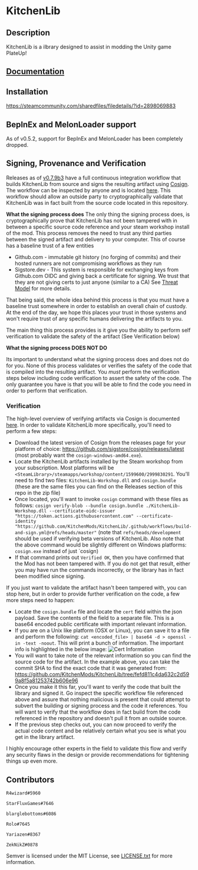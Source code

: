 # KitchenLib

## Description

KitchenLib is a ilbrary designed to assist in modding the Unity game PlateUp!

## [Documentation](https://github.com/KitchenMods/KitchenLib/wiki)

## Installation

https://steamcommunity.com/sharedfiles/filedetails/?id=2898069883

## BepInEx and MelonLoader support

As of v0.5.2, support for BepInEx and MelonLoader has been completely dropped.

## Signing, Provenance and Verification

Releases as of [v0.7.9b3](https://github.com/KitchenMods/KitchenLib/releases/tag/v0.7.9b3) have a full continuous integration workflow that builds KitchenLib from source and signs the resulting artifact using 
[Cosign](https://docs.sigstore.dev/cosign/overview/). The workflow can be inspected by anyone and is located [here](https://github.com/KitchenMods/KitchenLib/blob/master/.github/workflows/build-and-sign.yml). This workflow should allow an outside party to cryptographically validate that KitchenLib was in fact built from the source code located in this repository. 

**What the signing process does**
The only thing the signing process does, is cryptographically prove that KitchenLib has not been tampered with in between a specific source code reference and your steam workshop install of the mod. This process removes the need to trust any third parties between the signed artifact and delivery to your computer. This of course has a baseline trust of a few entities

- Github.com - immutable git history (no forging of commits) and their hosted runners are not compromising workflows as they run
- Sigstore.dev - This system is responsible for exchanging keys from Github.com OIDC and giving back a certificate for signing. We trust that they are not giving certs to just anyone (similar to a CA) See [Threat Model](https://docs.sigstore.dev/threat-model/) for more details.

That being said, the whole idea behind this process is that you must have a baseline trust somewhere in order to establish an overall chain of custody. At the end of the day, we hope this places your trust in those systems and won't require trust of any specific humans delivering the artifacts to you.

The main thing this process provides is it give you the ability to perform self verification to validate the safety of the artifact (See Verification below)

**What the signing process DOES NOT DO**

Its important to understand what the signing process does and does not do for you. None of this process validates or verifies the safety of the code that is compiled into the resulting artifact. You *must* perform the verification steps below including code verification to assert the safety of the code. The only guarantee you have is that you will be able to find the code you need in order to perform that verification.

### Verification

The high-level overview of verifying artifacts via Cosign is documented [here](https://docs.sigstore.dev/cosign/verify/). In order to validate KitchenLib more specifically, you'll need to perform a few steps:

- Download the latest version of Cosign from the releases page for your platform of choice: https://github.com/sigstore/cosign/releases/latest (most probably want the `cosign-windows-amd64.exe`).
- Locate the KitchenLib artifacts installed by the Steam workshop from your subscription. Most platforms will be `<SteamLibrary>/steamapps/workshop/content/1599600/2999830291`. You'll need to find two files:
`KitchenLib-Workshop.dll` and `cosign.bundle` (these are the same files you can find on the Releases section of this repo in the zip file)
- Once located, you'll want to invoke `cosign` command with these files as follows: `cosign verify-blob --bundle cosign.bundle ./KitchenLib-Workshop.dll --certificate-oidc-issuer "https://token.actions.githubusercontent.com" --certificate-identity "https://github.com/KitchenMods/KitchenLib/.github/workflows/build-and-sign.yml@refs/heads/master"` (note that `refs/heads/development` should be used if verifying beta versions of KitchenLib. Also note that the above command would be slightly different on Windows platforms: `cosign.exe` instead of just `cosign)
- If that command prints out `Verified OK`, then you have confirmed that the Mod has not been tampered with. If you do not get that result, either you may have run the commands incorrectly, or the library has in fact been modified since signing.

If you just want to validate the artifact hasn't been tampered with, you can stop here, but in order to provide further verification on the code, a few more steps need to happen:

- Locate the `cosign.bundle` file and locate the `cert` field within the json payload. Save the contents of the field to a separate file. This is a base64 encoded public certificate with important relevant information.
- If you are on a Unix like platform (OSX or Linux), you can save it to a file and perform the following: `cat <encoded_file> | base64 -d > openssl -in -text -noout`. This will print a bunch of information. The important info is highlighted in the below image:
  ![Cert Information](https://github.com/KitchenMods/KitchenLib/assets/11451714/e180d6de-912c-43b1-a431-5dd273a6f0b2)
- You will want to take note of the relevant information so you can find the source code for the artifact. In the example above, you can take the commit SHA to find the exact code that it was generated from: https://github.com/KitchenMods/KitchenLib/tree/fefd811c4da632c2d599a8f5a81253742b606e96
- Once you make it this far, you'll want to verify the code that built the library and signed it. Go inspect the specific workflow file referenced above and assure that nothing malicious is present that could attempt to subvert the building or signing process and the code it references. You will want to verify that the workflow does in fact build from the code referenced in the repository and doesn't pull it from an outside source.
- If the previous step checks out, you can now proceed to verify the actual code content and be relatively certain what you see is what you get in the library artifact.


I highly encourage other experts in the field to validate this flow and verify any security flaws in the design or provide recommendations for tightening things up even more.  



## Contributors

`R4wizard#5960`

`StarFluxGames#7646`

`blarglebottoms#6086`

`Rolo#7645`

`Yariazen#8367`

`ZekNikZ#0878`


Semver is licensed under the MIT License, see [LICENSE.txt](https://github.com/maxhauser/semver/blob/master/License.txt) for more information.
